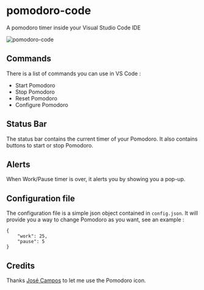 # pomodoro-code

A pomodoro timer inside your Visual Studio Code IDE

![pomodoro-code](https://cloud.githubusercontent.com/assets/6053067/11303463/5f8a33aa-8fa3-11e5-9f41-2c8ed47b9446.gif)

## Commands

There is a list of commands you can use in VS Code :

* Start Pomodoro
* Stop Pomodoro
* Reset Pomodoro
* Configure Pomodoro

## Status Bar

The status bar contains the current timer of your Pomodoro. 
It also contains buttons to start or stop Pomodoro.

## Alerts

When Work/Pause timer is over, it alerts you by showing you a pop-up.

## Configuration file

The configuration file is a simple json object contained in `config.json`. 
It will provide you a way to change Pomodoro as you want, see an example :

```
{
	"work": 25,
	"pause": 5	
}
```

## Credits

Thanks [José Campos](https://thenounproject.com/jcampos/) to let me use the Pomodoro icon.
